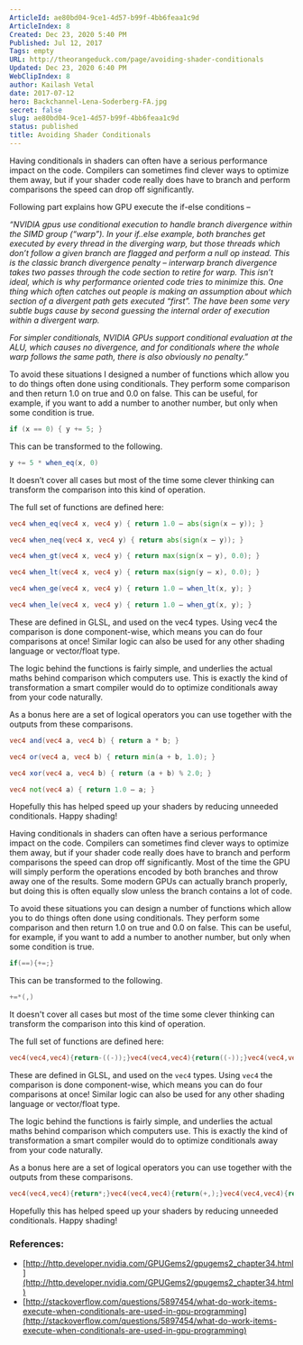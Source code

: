 ```yaml
---
ArticleId: ae80bd04-9ce1-4d57-b99f-4bb6feaa1c9d
ArticleIndex: 8
Created: Dec 23, 2020 5:40 PM
Published: Jul 12, 2017
Tags: empty
URL: http://theorangeduck.com/page/avoiding-shader-conditionals
Updated: Dec 23, 2020 6:40 PM
WebClipIndex: 8
author: Kailash Vetal
date: 2017-07-12
hero: Backchannel-Lena-Soderberg-FA.jpg
secret: false
slug: ae80bd04-9ce1-4d57-b99f-4bb6feaa1c9d
status: published
title: Avoiding Shader Conditionals
---
```

Having conditionals in shaders can often have a serious performance impact on the code. Compilers can sometimes find clever ways to optimize them away, but if your shader code really does have to branch and perform comparisons the speed can drop off significantly.

Following part explains how GPU execute the if-else conditions –

*“NVIDIA gpus use conditional execution to handle branch divergence within the SIMD group (“warp”). In your if..else example, both branches get executed by every thread in the diverging warp, but those threads which don’t follow a given branch are flagged and perform a null op instead. This is the classic branch divergence penalty – interwarp branch divergence takes two passes through the code section to retire for warp. This isn’t ideal, which is why performance oriented code tries to minimize this. One thing which often catches out people is making an assumption about which section of a divergent path gets executed “first”. The have been some very subtle bugs cause by second guessing the internal order of execution within a divergent warp.*

*For simpler conditionals, NVIDIA GPUs support conditional evaluation at the ALU, which causes no divergence, and for conditionals where the whole warp follows the same path, there is also obviously no penalty.”*

To avoid these situations I designed a number of functions which allow you to do things often done using conditionals. They perform some comparison and then return 1.0 on true and 0.0 on false. This can be useful, for example, if you want to add a number to another number, but only when some condition is true.

```glsl
if (x == 0) { y += 5; }
```

This can be transformed to the following.

```glsl
y += 5 * when_eq(x, 0)
```

It doesn’t cover all cases but most of the time some clever thinking can transform the comparison into this kind of operation.

The full set of functions are defined here:

```glsl
vec4 when_eq(vec4 x, vec4 y) { return 1.0 – abs(sign(x – y)); }
```

```glsl
vec4 when_neq(vec4 x, vec4 y) { return abs(sign(x – y)); }
```

```glsl
vec4 when_gt(vec4 x, vec4 y) { return max(sign(x – y), 0.0); }
```

```glsl
vec4 when_lt(vec4 x, vec4 y) { return max(sign(y – x), 0.0); }
```

```glsl
vec4 when_ge(vec4 x, vec4 y) { return 1.0 – when_lt(x, y); }
```

```glsl
vec4 when_le(vec4 x, vec4 y) { return 1.0 – when_gt(x, y); }
```

These are defined in GLSL, and used on the vec4 types. Using vec4 the comparison is done component-wise, which means you can do four comparisons at once! Similar logic can also be used for any other shading language or vector/float type.

The logic behind the functions is fairly simple, and underlies the actual maths behind comparison which computers use. This is exactly the kind of transformation a smart compiler would do to optimize conditionals away from your code naturally.

As a bonus here are a set of logical operators you can use together with the outputs from these comparisons.

```glsl
vec4 and(vec4 a, vec4 b) { return a * b; }
```

```glsl
vec4 or(vec4 a, vec4 b) { return min(a + b, 1.0); }
```

```glsl
vec4 xor(vec4 a, vec4 b) { return (a + b) % 2.0; }
```

```glsl
vec4 not(vec4 a) { return 1.0 – a; }
```

Hopefully this has helped speed up your shaders by reducing unneeded conditionals. Happy shading!

Having conditionals in shaders can often have a serious performance impact on the code. Compilers can sometimes find clever ways to optimize them away, but if your shader code really does have to branch and perform comparisons the speed can drop off significantly. Most of the time the GPU will simply perform the operations encoded by both branches and throw away one of the results. Some modern GPUs can actually branch properly, but doing this is often equally slow unless the branch contains a lot of code.

To avoid these situations you can design a number of functions which allow you to do things often done using conditionals. They perform some comparison and then return 1.0 on true and 0.0 on false. This can be useful, for example, if you want to add a number to another number, but only when some condition is true.

```glsl
if(==){+=;}
```

This can be transformed to the following.

```glsl
+=*(,)
```

It doesn't cover all cases but most of the time some clever thinking can transform the comparison into this kind of operation.

The full set of functions are defined here:

```glsl
vec4(vec4,vec4){return-((-));}vec4(vec4,vec4){return((-));}vec4(vec4,vec4){return((-),);}vec4(vec4,vec4){return((-),);}vec4(vec4,vec4){return-(,);}vec4(vec4,vec4){return-(,);}
```

These are defined in GLSL, and used on the `vec4` types. Using `vec4` the comparison is done component-wise, which means you can do four comparisons at once! Similar logic can also be used for any other shading language or vector/float type.

The logic behind the functions is fairly simple, and underlies the actual maths behind comparison which computers use. This is exactly the kind of transformation a smart compiler would do to optimize conditionals away from your code naturally.

As a bonus here are a set of logical operators you can use together with the outputs from these comparisons.

```glsl
vec4(vec4,vec4){return*;}vec4(vec4,vec4){return(+,);}vec4(vec4,vec4){return(+);}vec4(vec4){return-;}
```

Hopefully this has helped speed up your shaders by reducing unneeded conditionals. Happy shading!

### References:

- [http://http.developer.nvidia.com/GPUGems2/gpugems2_chapter34.html](http://http.developer.nvidia.com/GPUGems2/gpugems2_chapter34.html)
- [http://stackoverflow.com/questions/5897454/what-do-work-items-execute-when-conditionals-are-used-in-gpu-programming](http://stackoverflow.com/questions/5897454/what-do-work-items-execute-when-conditionals-are-used-in-gpu-programming)
